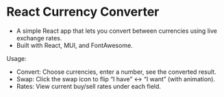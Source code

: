 # React Currency Converter

- A simple React app that lets you convert between currencies using live exchange rates.  
- Built with React, MUI, and FontAwesome.

Usage:
- Convert: Choose currencies, enter a number, see the converted result.
- Swap: Click the swap icon to flip “I have” ↔ “I want” (with animation).
- Rates: View current buy/sell rates under each field.
